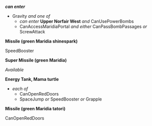 ﻿***can enter***

- Gravity *and one of*
  - *can enter* **Upper Norfair West** *and* CanUsePowerBombs
  - CanAccessMaridiaPortal *and either* CanPassBombPassages *or* ScrewAttack

**Missile (green Maridia shinespark)**

SpeedBooster

**Super Missile (green Maridia)**

*Available*

**Energy Tank, Mama turtle**

- *each of*
  - CanOpenRedDoors
  - SpaceJump *or* SpeedBooster *or* Grapple

**Missile (green Maridia tatori)**

CanOpenRedDoors

